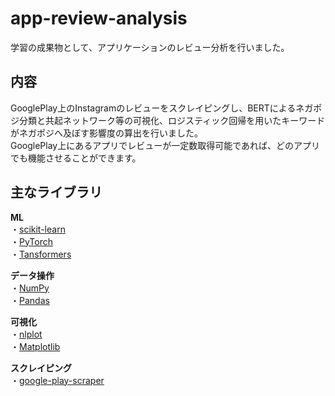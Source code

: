 # app-review-analysis
学習の成果物として、アプリケーションのレビュー分析を行いました。
## 内容
GooglePlay上のInstagramのレビューをスクレイピングし、BERTによるネガポジ分類と共起ネットワーク等の可視化、ロジスティック回帰を用いたキーワードがネガポジへ及ぼす影響度の算出を行いました。  
GooglePlay上にあるアプリでレビューが一定数取得可能であれば、どのアプリでも機能させることができます。
## 主なライブラリ
__ML__  
・[scikit-learn](https://scikit-learn.org/ "scikit-learn")  
・[PyTorch](https://pytorch.org/ "PyTorch")  
・[Tansformers](https://huggingface.co/docs/transformers/index "Transfomers")  

__データ操作__  
・[NumPy](https://numpy.org/ja/ "NumPy")  
・[Pandas](https://pandas.pydata.org/ "Pandas")  

__可視化__  
・[nlplot](https://github.com/takapy0210/nlplot "nlplot")  
・[Matplotlib](https://matplotlib.org/ "Matplotlib")  

__スクレイピング__  
・[google-play-scraper](https://github.com/facundoolano/google-play-scraper "google-play-scraper")  
